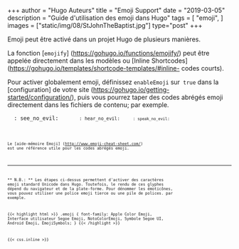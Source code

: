 +++
author = "Hugo Auteurs"
title = "Emoji Support"
date = "2019-03-05"
description = "Guide d'utilisation des emoji dans Hugo"
tags = [
    "emoji",
]
images  = ["static/img/08/StJohnTheBaptist.jpg"]
type="post"
+++

Emoji peut être activé dans un projet Hugo de plusieurs manières.
<!--more--->
La fonction [`emojify`] (https://gohugo.io/functions/emojify/) peut être appelée directement dans les modèles ou [Inline Shortcodes] (https://gohugo.io/templates/shortcode-templates/#inline- codes courts).

Pour activer globalement emoji, définissez `enableEmoji` sur` true` dans la [configuration] de votre site (https://gohugo.io/getting-started/configuration/), puis vous pourrez taper des codes abrégés emoji directement dans les fichiers de contenu; par exemple.


<p> <span class = "nowrap"> <span class = "emojify"> 🙈 </ span> <code>: see_no_evil: </ code> </ span> <span class = "nowrap"> <span class = "emojify"> 🙉 </ span> <code>: hear_no_evil: </ code> </ span> <span class = "nowrap"> <span class = "emojify"> </ span> <code>: speak_no_evil: </ code> </ span> </ p>
<br>

Le [aide-mémoire Emoji] (http://www.emoji-cheat-sheet.com/) est une référence utile pour les codes abrégés emoji.

***

** N.B.: ** Les étapes ci-dessus permettent d'activer des caractères emoji standard Unicode dans Hugo. Toutefois, le rendu de ces glyphes dépend du navigateur et de la plate-forme. Pour dénommer les émoticônes, vous pouvez utiliser une police emoji tierce ou une pile de polices. par exemple.

{{< highlight html >}}
.emoji {
font-family: Apple Color Emoji, Interface utilisateur Segoe Emoji, NotoColorEmoji, Symbole Segoe UI, Android Emoji, EmojiSymbols;
}
{{< /highlight >}}

{{< css.inline >}}
<style>
.emojify {
font-family: Apple Color Emoji, Interface utilisateur Segoe Emoji, NotoColorEmoji, Symbole Segoe UI, Android Emoji, EmojiSymbols;
taille de la police: 2rem;
alignement vertical: milieu;
}
Écran @média et (largeur maximale: 650px) {
    .nowrap {
bloc de visualisation;
marge: 25px 0;
}
}
</ style>
{{< /css.inline >}}
